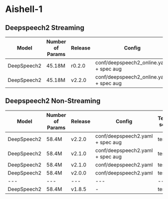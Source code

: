 # Aishell-1

## Deepspeech2 Streaming

| Model | Number of Params | Release | Config | Test set | Valid Loss | CER | 
| --- | --- | --- | --- | --- | --- | --- | 
| DeepSpeech2 | 45.18M | r0.2.0 | conf/deepspeech2_online.yaml + spec aug | test | 7.708217620849609| 0.078 |
| DeepSpeech2 | 45.18M | v2.2.0 | conf/deepspeech2_online.yaml + spec aug | test | 7.994938373565674 | 0.080 |  

## Deepspeech2 Non-Streaming

| Model | Number of Params | Release | Config | Test set | Valid Loss | CER |  
| --- | --- | --- | --- | --- | --- | --- |  
| DeepSpeech2 | 58.4M | v2.2.0 | conf/deepspeech2.yaml + spec aug | test | 5.738585948944092 | 0.064000 |  
| DeepSpeech2 | 58.4M | v2.1.0 | conf/deepspeech2.yaml + spec aug | test | 7.483316898345947 | 0.077860 |  
| DeepSpeech2 | 58.4M | v2.1.0 | conf/deepspeech2.yaml | test | 7.299022197723389 | 0.078671 |
| DeepSpeech2 | 58.4M | v2.0.0 | conf/deepspeech2.yaml | test | - | 0.078977 |  
| --- | --- | --- | --- | --- | --- | --- |  
| DeepSpeech2 | 58.4M | v1.8.5 | - | test | - | 0.080447 |
